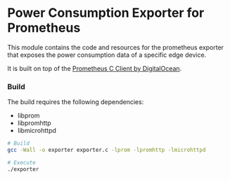 # Power Consumption Exporter for Prometheus

This module contains the code and resources for the prometheus exporter that exposes the power consumption data of a specific edge device.

It is built on top of the [Prometheus C Client by DigitalOcean](https://github.com/digitalocean/prometheus-client-c).

### Build

The build requires the following dependencies:
- libprom
- libpromhttp
- libmicrohttpd

```bash
# Build
gcc -Wall -o exporter exporter.c -lprom -lpromhttp -lmicrohttpd

# Execute
./exporter
```